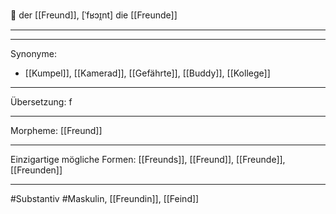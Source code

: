 🔵 der [[Freund]], [ˈfʁɔɪ̯nt]
die [[Freunde]]


---


---
Synonyme:
- [[Kumpel]], [[Kamerad]], [[Gefährte]], [[Buddy]], [[Kollege]]

---
Übersetzung: f

---
Morpheme:
[[Freund]]

---
Einzigartige mögliche Formen: [[Freunds]], [[Freund]], [[Freunde]], [[Freunden]]

---
#Substantiv #Maskulin, [[Freundin]], [[Feind]]